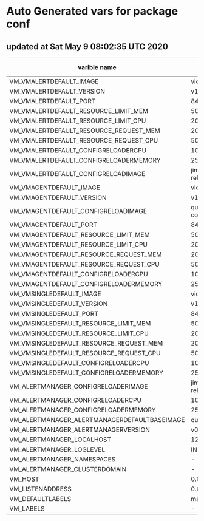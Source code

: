 # Auto Generated vars for package conf 
## updated at Sat May  9 08:02:35 UTC 2020 


| varible name | variable default value | variable required | variable description |
| --- | --- | --- | --- |
| VM_VMALERTDEFAULT_IMAGE | victoriametrics/vmalert | false | - |
| VM_VMALERTDEFAULT_VERSION | v1.35.1-cluster | false | - |
| VM_VMALERTDEFAULT_PORT | 8429 | false | - |
| VM_VMALERTDEFAULT_RESOURCE_LIMIT_MEM | 500Mi | false | - |
| VM_VMALERTDEFAULT_RESOURCE_LIMIT_CPU | 200m | false | - |
| VM_VMALERTDEFAULT_RESOURCE_REQUEST_MEM | 200Mi | false | - |
| VM_VMALERTDEFAULT_RESOURCE_REQUEST_CPU | 50m | false | - |
| VM_VMALERTDEFAULT_CONFIGRELOADERCPU | 100m | false | - |
| VM_VMALERTDEFAULT_CONFIGRELOADERMEMORY | 25Mi | false | - |
| VM_VMALERTDEFAULT_CONFIGRELOADIMAGE | jimmidyson/configmap-reload:v0 | false | - |
| VM_VMAGENTDEFAULT_IMAGE | victoriametrics/vmagent | false | - |
| VM_VMAGENTDEFAULT_VERSION | v1.35.3-cluster | false | - |
| VM_VMAGENTDEFAULT_CONFIGRELOADIMAGE | quay.io/coreos/prometheus-conf | false | - |
| VM_VMAGENTDEFAULT_PORT | 8429 | false | - |
| VM_VMAGENTDEFAULT_RESOURCE_LIMIT_MEM | 500Mi | false | - |
| VM_VMAGENTDEFAULT_RESOURCE_LIMIT_CPU | 200m | false | - |
| VM_VMAGENTDEFAULT_RESOURCE_REQUEST_MEM | 200Mi | false | - |
| VM_VMAGENTDEFAULT_RESOURCE_REQUEST_CPU | 50m | false | - |
| VM_VMAGENTDEFAULT_CONFIGRELOADERCPU | 100m | false | - |
| VM_VMAGENTDEFAULT_CONFIGRELOADERMEMORY | 25Mi | false | - |
| VM_VMSINGLEDEFAULT_IMAGE | victoriametrics/victoria-metri | false | - |
| VM_VMSINGLEDEFAULT_VERSION | v1.35.1 | false | - |
| VM_VMSINGLEDEFAULT_PORT | 8429 | false | - |
| VM_VMSINGLEDEFAULT_RESOURCE_LIMIT_MEM | 500Mi | false | - |
| VM_VMSINGLEDEFAULT_RESOURCE_LIMIT_CPU | 200m | false | - |
| VM_VMSINGLEDEFAULT_RESOURCE_REQUEST_MEM | 200Mi | false | - |
| VM_VMSINGLEDEFAULT_RESOURCE_REQUEST_CPU | 50m | false | - |
| VM_VMSINGLEDEFAULT_CONFIGRELOADERCPU | 100m | false | - |
| VM_VMSINGLEDEFAULT_CONFIGRELOADERMEMORY | 25Mi | false | - |
| VM_ALERTMANAGER_CONFIGRELOADERIMAGE | jimmidyson/configmap-reload:v0 | false | - |
| VM_ALERTMANAGER_CONFIGRELOADERCPU | 100m | false | - |
| VM_ALERTMANAGER_CONFIGRELOADERMEMORY | 25Mi | false | - |
| VM_ALERTMANAGER_ALERTMANAGERDEFAULTBASEIMAGE | quay.io/prometheus/alertmanage | false | - |
| VM_ALERTMANAGER_ALERTMANAGERVERSION | v0.20.0 | false | - |
| VM_ALERTMANAGER_LOCALHOST | 127.0.0.1 | false | - |
| VM_ALERTMANAGER_LOGLEVEL | INFO | false | - |
| VM_ALERTMANAGER_NAMESPACES | - | false | - |
| VM_ALERTMANAGER_CLUSTERDOMAIN | - | false | - |
| VM_HOST | 0.0.0.0 | false | - |
| VM_LISTENADDRESS | 0.0.0.0 | false | - |
| VM_DEFAULTLABELS | managed-by=vm-operator | false | - |
| VM_LABELS | - | false | - |
